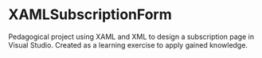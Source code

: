 # XAMLSubscriptionForm
Pedagogical project using XAML and XML to design a subscription page in Visual Studio. Created as a learning exercise to apply gained knowledge.
